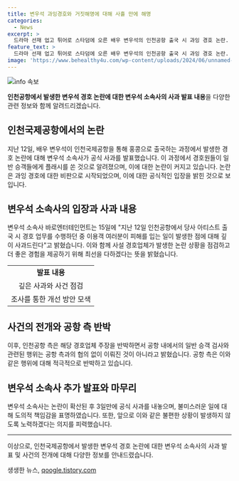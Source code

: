 ```yaml
---
title: 변우석 과잉경호와 거짓해명에 대해 사흘 만에 해명
categories:
  - News
excerpt: >
  드라마 선재 업고 튀어로 스타덤에 오른 배우 변우석의 인천공항 출국 시 과잉 경호 논란. 경호원이 일반 승객을 향해 플래시를 쏘고 과도한 통제로 논란이 확산. 네티즌과 인권위, 공항 측이 비판과 반박을 제기하며 논란 확산. 배우 소속사는 사과하며 공항 이용객들에게 불편을 끼친 점에 대해 사과하고, 더 이상 불편을 끼치지 않겠다고 약속했다.
feature_text: >
  드라마 선재 업고 튀어로 스타덤에 오른 배우 변우석의 인천공항 출국 시 과잉 경호 논란. 경호원이 일반 승객을 향해 플래시를 쏘고 과도한 통제로 논란이 확산. 네티즌과 인권위, 공항 측이 비판과 반박을 제기하며 논란 확산. 배우 소속사는 사과하며 공항 이용객들에게 불편을 끼친 점에 대해 사과하고, 더 이상 불편을 끼치지 않겠다고 약속했다.
image: 'https://www.behealthy4u.com/wp-content/uploads/2024/06/unnamed-file.png'
---
```


<p><img src="https://www.behealthy4u.com/wp-content/uploads/2024/06/unnamed-file.png" alt="info 속보" /></p>

<p><b>인천공항에서 발생한 변우석 경호 논란에 대한 변우석 소속사의 사과 발표 내용</b>을 다양한 관련 정보와 함께 알려드리겠습니다. </p>

<h2 data-ke-size="size26">인천국제공항에서의 논란</h2>

<p data-ke-size="size16">지난 12일, 배우 변우석이 인천국제공항을 통해 홍콩으로 출국하는 과정에서 발생한 경호 논란에 대해 변우석 소속사가 공식 사과를 발표했습니다. 이 과정에서 경호원들이 일반 승객들에게 플래시를 쏜 것으로 알려졌으며, 이에 대한 논란이 커지고 있습니다. 논란은 과잉 경호에 대한 비판으로 시작되었으며, 이에 대한 공식적인 입장을 밝힌 것으로 보입니다.</p>

<h2 data-ke-size="size26">변우석 소속사의 입장과 사과 내용</h2>

<p data-ke-size="size16">변우석 소속사 바로엔터테인먼트는 15일에 "지난 12일 인천공항에서 당사 아티스트 출국 시 경호 업무를 수행하던 중 이용객 여러분이 피해를 입는 일이 발생한 점에 대해 깊이 사과드린다"고 밝혔습니다. 이와 함께 사설 경호업체가 발생한 논란 상황을 점검하고 더 좋은 경험을 제공하기 위해 최선을 다하겠다는 뜻을 밝혔습니다.</p>

<table>
  <tr>
    <td style="text-align: center; height: 17px;"><b>발표 내용</b></td>
  </tr>
  <tr>
    <td style="text-align: center; height: 17px;">깊은 사과와 사건 점검</td>
  </tr>
  <tr>
    <td style="text-align: center; height: 17px;">조사를 통한 개선 방안 모색</td>
  </tr>
</table>

<h2 data-ke-size="size26">사건의 전개와 공항 측 반박</h2>

<p data-ke-size="size16">이후, 인천공항 측은 해당 경호업체 주장을 반박하면서 공항 내에서의 일반 승객 검사와 관련된 행위는 공항 측과의 협의 없이 이뤄진 것이 아니라고 밝혔습니다. 공항 측은 이와 같은 행위에 대해 적극적으로 반박하고 있습니다.</p>

<h2 data-ke-size="size26">변우석 소속사 추가 발표와 마무리</h2>

<p data-ke-size="size16">변우석 소속사는 논란이 확산된 후 3일만에 공식 사과를 내놓으며, 불미스러운 일에 대해 도의적 책임감을 표명하였습니다. 또한, 앞으로 이와 같은 불편한 상황이 발생하지 않도록 노력하겠다는 의지를 피력했습니다.</p>

<hr>

<p>이상으로, 인천국제공항에서 발생한 변우석 경호 논란에 대한 변우석 소속사의 사과 발표 및 사건의 전개에 대해 다양한 정보를 안내드렸습니다.</p>
생생한 뉴스, <a href="https://qoogle.tistory.com" rel="dofollow">qoogle.tistory.com</a>


